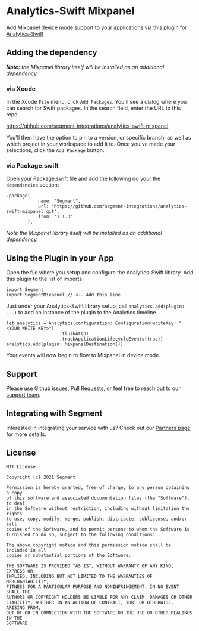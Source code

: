 # Analytics-Swift Mixpanel

Add Mixpanel device mode support to your applications via this plugin for [Analytics-Swift](https://github.com/segmentio/analytics-swift)

## Adding the dependency

***Note:** the Mixpanel library itself will be installed as an additional dependency.*

### via Xcode
In the Xcode `File` menu, click `Add Packages`.  You'll see a dialog where you can search for Swift packages.  In the search field, enter the URL to this repo.

https://github.com/segment-integrations/analytics-swift-mixpanel

You'll then have the option to pin to a version, or specific branch, as well as which project in your workspace to add it to.  Once you've made your selections, click the `Add Package` button.  

### via Package.swift

Open your Package.swift file and add the following do your the `dependencies` section:

```
.package(
            name: "Segment",
            url: "https://github.com/segment-integrations/analytics-swift-mixpanel.git",
            from: "1.1.3"
        ),
```


*Note the Mixpanel library itself will be installed as an additional dependency.*


## Using the Plugin in your App

Open the file where you setup and configure the Analytics-Swift library.  Add this plugin to the list of imports.

```
import Segment
import SegmentMixpanel // <-- Add this line
```

Just under your Analytics-Swift library setup, call `analytics.add(plugin: ...)` to add an instance of the plugin to the Analytics timeline.

```
let analytics = Analytics(configuration: Configuration(writeKey: "<YOUR WRITE KEY>")
                    .flushAt(3)
                    .trackApplicationLifecycleEvents(true))
analytics.add(plugin: MixpanelDestination())
```

Your events will now begin to flow to Mixpanel in device mode.


## Support

Please use Github issues, Pull Requests, or feel free to reach out to our [support team](https://segment.com/help/).

## Integrating with Segment

Interested in integrating your service with us? Check out our [Partners page](https://segment.com/partners/) for more details.

## License
```
MIT License

Copyright (c) 2021 Segment

Permission is hereby granted, free of charge, to any person obtaining a copy
of this software and associated documentation files (the "Software"), to deal
in the Software without restriction, including without limitation the rights
to use, copy, modify, merge, publish, distribute, sublicense, and/or sell
copies of the Software, and to permit persons to whom the Software is
furnished to do so, subject to the following conditions:

The above copyright notice and this permission notice shall be included in all
copies or substantial portions of the Software.

THE SOFTWARE IS PROVIDED "AS IS", WITHOUT WARRANTY OF ANY KIND, EXPRESS OR
IMPLIED, INCLUDING BUT NOT LIMITED TO THE WARRANTIES OF MERCHANTABILITY,
FITNESS FOR A PARTICULAR PURPOSE AND NONINFRINGEMENT. IN NO EVENT SHALL THE
AUTHORS OR COPYRIGHT HOLDERS BE LIABLE FOR ANY CLAIM, DAMAGES OR OTHER
LIABILITY, WHETHER IN AN ACTION OF CONTRACT, TORT OR OTHERWISE, ARISING FROM,
OUT OF OR IN CONNECTION WITH THE SOFTWARE OR THE USE OR OTHER DEALINGS IN THE
SOFTWARE.
```

